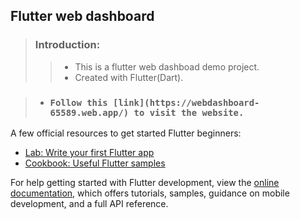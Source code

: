 ## Flutter web dashboard

> ### Introduction:
>> - This is a flutter web dashboad demo project. 
>> - Created with Flutter(Dart).



> - ### `Follow this [link](https://webdashboard-65589.web.app/) to visit the website.`


A few official resources to get started Flutter beginners:

- [Lab: Write your first Flutter app](https://docs.flutter.dev/get-started/codelab)
- [Cookbook: Useful Flutter samples](https://docs.flutter.dev/cookbook)

For help getting started with Flutter development, view the
[online documentation](https://docs.flutter.dev/), which offers tutorials,
samples, guidance on mobile development, and a full API reference.
